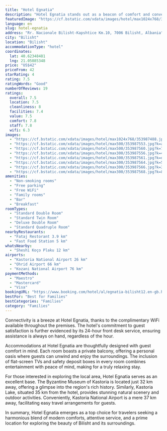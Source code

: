 ```yaml
---
title: "Hotel Egnatia"
description: "Hotel Egnatia stands out as a beacon of comfort and convenience in Bilisht, offering guests a unique blend of modern amenities and serene outdoor spaces."
featuredImage: "https://cf.bstatic.com/xdata/images/hotel/max1024x768/353987488.jpg?k=d9781b7009380201d629155308c6479b37faa3f559be0d2d18bb9d05859c7883&o=&hp=1"
language: en
slug: hotel-egnatia
address: "Rr. Nacionale Bilisht-Kapshtice Km.10, 7006 Bilisht, Albania"
city: "Bilisht"
location: "Bilisht"
accommodationType: "hotel"
coordinates:
  lat: 40.62348481
  lng: 21.05085348
price: "US$42"
priceFrom: 42
starRating: 4
rating: 7.5
ratingWords: "Good"
numberOfReviews: 19
ratings:
  overall: 7.5
  location: 7.5
  cleanliness: 8
  facilities: 7.4
  value: 7.5
  comfort: 7.8
  staff: 7.8
  wifi: 6.3
images:
  - "https://cf.bstatic.com/xdata/images/hotel/max1024x768/353987488.jpg?k=d9781b7009380201d629155308c6479b37faa3f559be0d2d18bb9d05859c7883&o=&hp=1"
  - "https://cf.bstatic.com/xdata/images/hotel/max500/353987553.jpg?k=a587a059ef812c7e4b5b46e84c9e66d7e40d1178f86aa208e389db8057b8d659&o=&hp=1"
  - "https://cf.bstatic.com/xdata/images/hotel/max500/353987560.jpg?k=7a827e65ddebb6bef3f666f377c6cd68158dbb6a701e1036da22f6cbf5264766&o=&hp=1"
  - "https://cf.bstatic.com/xdata/images/hotel/max300/353987556.jpg?k=480da3ac1bcc2a42edb2b400dfc86562db82eb0d4ce4ae56b0c080dad597c83d&o=&hp=1"
  - "https://cf.bstatic.com/xdata/images/hotel/max300/353987561.jpg?k=d6e6a55a154e81e75fc0fafa0b5b0fc35a0f7db1189a8b8fc5c0f6e87eabe3e8&o=&hp=1"
  - "https://cf.bstatic.com/xdata/images/hotel/max300/353987564.jpg?k=5bb655467efc07e3fcd1d599c85dc876aa960287518d3dfcfa6fc5db462a6152&o=&hp=1"
  - "https://cf.bstatic.com/xdata/images/hotel/max300/353987566.jpg?k=38ce8ce7d2fc880da9d8fb2e170d1145afb2473565b9df1eb931a8d1b70e1488&o=&hp=1"
  - "https://cf.bstatic.com/xdata/images/hotel/max300/353987568.jpg?k=89f04da9df7cef64ef6ca9f09370704defaddb64fb6153e0022c373ebd1c6e9d&o=&hp=1"
amenities:
  - "Non-smoking rooms"
  - "Free parking"
  - "Free WiFi"
  - "Family rooms"
  - "Bar"
  - "Breakfast"
roomTypes:
  - "Standard Double Room"
  - "Standard Twin Room"
  - "Deluxe Double Room"
  - "Standard Quadruple Room"
nearbyRestaurants:
  - "Fataj Restorant 3.9 km"
  - "Fast Food Station 5 km"
whatsNearby:
  - "Sheshi Koço Plaku 12 km"
airports:
  - "Kastoria National Airport 26 km"
  - "Ohrid Airport 66 km"
  - "Kozani National Airport 76 km"
paymentMethods:
  - "Maestro"
  - "Mastercard"
  - "Visa"
bookingURL: "https://www.booking.com/hotel/al/egnatia-bilisht12.en-gb.html?aid=8035640"
bestFor: "Best for Families"
bestCategories: "Families"
category: "Families"
---
```


Connectivity is a breeze at Hotel Egnatia, thanks to the complimentary WiFi available throughout the premises. The hotel's commitment to guest satisfaction is further evidenced by its 24-hour front desk service, ensuring assistance is always on hand, regardless of the hour.

Accommodations at Hotel Egnatia are thoughtfully designed with guest comfort in mind. Each room boasts a private balcony, offering a personal oasis where guests can unwind and enjoy the surroundings. The inclusion of flat-screen TVs and safety deposit boxes in every room combines entertainment with peace of mind, making for a truly relaxing stay.

For those interested in exploring the local area, Hotel Egnatia serves as an excellent base. The Byzantine Museum of Kastoria is located just 32 km away, offering a glimpse into the region's rich history. Similarly, Kastoria Lake, situated 35 km from the hotel, provides stunning natural scenery and outdoor activities. Conveniently, Kastoria National Airport is a mere 37 km away, facilitating easy travel arrangements for guests.

In summary, Hotel Egnatia emerges as a top choice for travelers seeking a harmonious blend of modern comforts, attentive service, and a prime location for exploring the beauty of Bilisht and its surroundings.